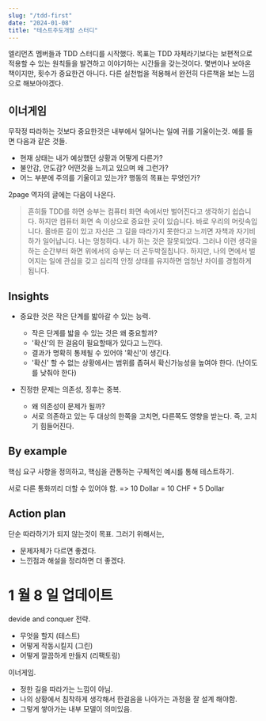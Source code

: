 ```yaml
---
slug: "/tdd-first"
date: "2024-01-08"
title: "테스트주도개발 스터디"
---
```


엘리먼츠 멤버들과 TDD 스터디를 시작했다. 
목표는 TDD 자체라기보다는 보편적으로 적용할 수 있는 원칙들을 발견하고 이야기하는 시간들을 갖는것이다. 
몇번이나 보아온 책이지만, 횟수가 중요한건 아니다. 
다른 실천법을 적용해서 완전히 다른책을 보는 느낌으로 해보아야겠다. 

## 이너게임

무작정 따라하는 것보다 중요한것은 내부에서 일어나는 일에 귀를 기울이는것.
예를 들면 다음과 같은 것들. 

- 현재 상태는 내가 예상했던 상황과 어떻게 다른가?
- 불안감, 안도감? 어떤것을 느끼고 있으며 왜 그런가?
- 어느 부분에 주의를 기울이고 있는가? 행동의 목표는 무엇인가?

2page 역자의 글에는 다음이 나온다.

> 흔히들 TDD를 하면 승부는 컴퓨터 화면 속에서만 벌어진다고 생각하기 쉽습니다. 하지만 컴퓨터 화면 속 이상으로 중요한 곳이 있습니다. 바로 우리의 머릿속입니다. 올바른 길이 있고 자신은 그 길을 따라가지 못한다고 느끼면 자책과 자기비하가 일어납니다. 나는 멍청하다. 내가 하는 것은 잘못되었다. 그러나 이런 생각을 하는 순간부터 화면 위에서의 승부는 더 곤두박질칩니다. 하지만, 나의 면에서 벌어지는 일에 관심을 갖고 심리적 안정 상태를 유지하면 엄청난 차이를 경험하게 됩니다. 

## Insights 
- 중요한 것은 작은 단계를 밟아갈 수 있는 능력.
  - 작은 단계를 밟을 수 있는 것은 왜 중요할까?
  - '확신'의 한 걸음이 필요할때가 있다고 느낀다.
  - 결과가 명확히 통제될 수 있어야 '확신'이 생긴다.
  - '확신' 할 수 없는 상황에서는 범위를 좁혀서 확신가능성을 높여야 한다. (난이도를 낮춰야 한다)
  
- 진정한 문제는 의존성, 징후는 중복.
  - 왜 의존성이 문제가 될까?
  - 서로 의존하고 있는 두 대상의 한쪽을 고치면, 다른쪽도 영향을 받는다. 즉, 고치기 힘들어진다.

## By example 
핵심 요구 사항을 정의하고, 
핵심을 관통하는 구체적인 예시를 통해 테스트하기. 

서로 다른 통화끼리 더할 수 있어야 함. => 10 Dollar = 10 CHF + 5 Dollar

## Action plan
단순 따라하기가 되지 않는것이 목표. 
그러기 위해서는,

- 문제자체가 다르면 좋겠다.
- 느낀점과 해설을 정리하면 더 좋겠다.

# 1 월 8 일 업데이트
devide and conquer 전략. 
- 무엇을 할지 (테스트)
- 어떻게 작동시킬지 (그린)
- 어떻게 깔끔하게 만들지 (리팩토링)  

이너게임. 
- 정한 길을 따라가는 느낌이 아님.
- 나의 상황에서 침착하게 생각해서 한걸음을 나아가는 과정을 잘 설계 해야함.
- 그렇게 쌓아가는 내부 모델이 의미있음. 

